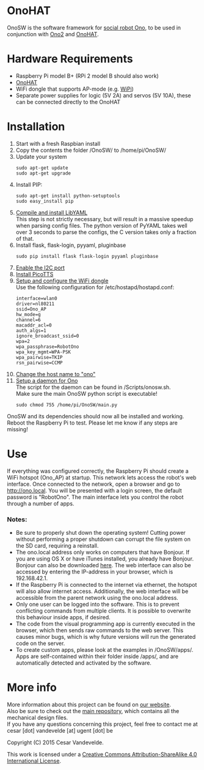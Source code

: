 # OnoHAT
OnoSW is the software framework for [social robot Ono](http://www.industrialdesigncenter.be/ono/), to be used in conjunction with [Ono2](https://github.com/cesarvandevelde/Ono2) and [OnoHAT](https://github.com/cesarvandevelde/OnoHAT).

# Hardware Requirements
- Raspberry Pi model B+ (RPi 2 model B should also work)
- [OnoHAT](https://github.com/cesarvandevelde/OnoHAT)
- WiFi dongle that supports AP-mode (e.g. [WiPi](http://be.farnell.com/element14/wipi/dongle-wifi-usb-for-raspberry/dp/2133900?ost=wipi&categoryId=700000005571))
- Separate power supplies for logic (5V 2A) and servos (5V 10A), these can be connected directly to the OnoHAT

# Installation
1. Start with a fresh Raspbian install
2. Copy the contents the folder /OnoSW/ to /home/pi/OnoSW/
3. Update your system
   ```
   sudo apt-get update
   sudo apt-get upgrade
   ```
4. Install PIP:
   ```
   sudo apt-get install python-setuptools
   sudo easy_install pip
   ```
5. [Compile and install LibYAML](http://pyyaml.org/wiki/LibYAML)  
   This step is not strictly necessary, but will result in a massive speedup when parsing config files. The python version of PyYAML takes well over 3 seconds to parse the configs, the C version takes only a fraction of that.
6. Install flask, flask-login, pyyaml, pluginbase
   ```
   sudo pip install flask flask-login pyyaml pluginbase
   ```
7. [Enable the I2C port](https://learn.adafruit.com/adafruits-raspberry-pi-lesson-4-gpio-setup/configuring-i2c)
8. [Install PicoTTS](http://emanon.jimdo.com/tutorials/)
9. [Setup and configure the WiFi dongle](http://elinux.org/RPI-Wireless-Hotspot)  
   Use the following configuration for /etc/hostapd/hostapd.conf:
   ```
   interface=wlan0
   driver=nl80211
   ssid=Ono_AP
   hw_mode=g
   channel=6
   macaddr_acl=0
   auth_algs=1
   ignore_broadcast_ssid=0
   wpa=2
   wpa_passphrase=RobotOno
   wpa_key_mgmt=WPA-PSK
   wpa_pairwise=TKIP
   rsn_pairwise=CCMP
   ```
10. [Change the host name to "ono"](http://www.raspians.com/Knowledgebase/how-to-change-hostname-on-raspberrypi/)
11. [Setup a daemon for Ono](http://blog.scphillips.com/2013/07/getting-a-python-script-to-run-in-the-background-as-a-service-on-boot/)  
    The script for the daemon can be found in /Scripts/onosw.sh.  
    Make sure the main OnoSW python script is executable!  
    ```
    sudo chmod 755 /home/pi/OnoSW/main.py
    ```

OnoSW and its dependencies should now all be installed and working. Reboot the Raspberry Pi to test. Please let me know if any steps are missing!

# Use
If everything was configured correctly, the Raspberry Pi should create a WiFi hotspot (Ono_AP) at startup. This network lets access the robot's web interface. Once connected to the network, open a browser and go to http://ono.local. You will be presented with a login screen, the default password is "RobotOno". The main interface lets you control the robot through a number of apps.

### Notes:
- Be sure to properly shut down the operating system! Cutting power without performing a proper shutdown can corrupt the file system on the SD card, requiring a reinstall.
- The ono.local address only works on computers that have Bonjour. If you are using OS X or have iTunes installed, you already have Bonjour. Bonjour can also be downloaded [here](https://www.apple.com/support/bonjour/). The web interface can also be accessed by entering the IP-address in your browser, which is 192.168.42.1.
- If the Raspberry Pi is connected to the internet via ethernet, the hotspot will also allow internet access. Additionally, the web interface will be accessible from the parent network using the ono.local address.
- Only one user can be logged into the software. This is to prevent conflicting commands from multiple clients. It is possible to overwrite this behaviour inside apps, if desired.
- The code from the visual programming app is currently executed in the browser, which then sends raw commands to the web server. This causes minor bugs, which is why future versions will run the generated code on the server.
- To create custom apps, please look at the examples in /OnoSW/apps/. Apps are self-contained within their folder inside /apps/, and are automatically detected and activated by the software.


# More info
More information about this project can be found on [our website](http://www.industrialdesigncenter.be/ono/).  
Also be sure to check out the [main repository](http://www.github.com/cesarvandevelde/ono2), which contains all the mechanical design files.  
If you have any questions concerning this project, feel free to contact me at cesar [dot] vandevelde [at] ugent [dot] be

Copyright (C) 2015 Cesar Vandevelde.

This work is licensed under a [Creative Commons Attribution-ShareAlike 4.0 International License](http://creativecommons.org/licenses/by-sa/4.0/).
